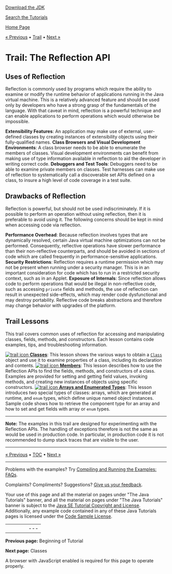 [Download
the JDK](http://java.sun.com/javase/6/download.jsp)
  
[Search the
Tutorials](../search.html)

[Home Page](../index.html)

[« Previous](../index.html)
•
[Trail](./TOC.html)
•
[Next »](./class/index.html)

# Trail: The Reflection API

## Uses of Reflection

Reflection is commonly used by programs which require the ability to
examine or modify the runtime behavior of applications running in the Java
virtual machine. This is a relatively advanced feature and should be used only
by developers who have a strong grasp of the fundamentals of the language.
With that caveat in mind, reflection is a powerful technique and can enable
applications to perform operations which would otherwise be impossible.

**Extensibility Features**: An application may make use of external, user-defined classes by creating instances of extensibility objects using their fully-qualified names. **Class Browsers and Visual Development Environments**: A class browser needs to be able to enumerate the members of classes. Visual development environments can benefit from making use of type information available in reflection to aid the developer in writing correct code. **Debuggers and Test Tools**: Debuggers need to be able to examine private members on classes. Test harnesses can make use of reflection to systematically call a discoverable set APIs defined on a class, to insure a high level of code coverage in a test suite.

## Drawbacks of Reflection

Reflection is powerful, but should not be used indiscriminately. If it is
possible to perform an operation without using reflection, then it is
preferable to avoid using it. The following concerns should be kept in mind
when accessing code via reflection.

**Performance Overhead**: Because reflection involves types that are dynamically resolved, certain Java virtual machine optimizations can not be performed. Consequently, reflective operations have slower performance than their non-reflective counterparts, and should be avoided in sections of code which are called frequently in performance-sensitive applications. **Security Restrictions**: Reflection requires a runtime permission which may not be present when running under a security manager. This is in an important consideration for code which has to run in a restricted security context, such as in an Applet. **Exposure of Internals**: Since reflection allows code to perform operations that would be illegal in non-reflective code, such as accessing `private` fields and methods, the use of reflection can result in unexpected side-effects, which may render code dysfunctional and may destroy portability. Reflective code breaks abstractions and therefore may change behavior with upgrades of the platform.

## Trail Lessons

This trail covers common uses of reflection for accessing and manipulating
classes, fields, methods, and constructors. Each lesson contains code
examples, tips, and troubleshooting information.

[![trail icon](../images/reflectionsm.GIF) **Classes**](class/index.html): This lesson shows the various ways to obtain a [`Class`](http://download.oracle.com/javase/7/docs/api/java/lang/Class.html) object and use it to examine properties of a class, including its declaration and contents. [![trail icon](../images/reflectionsm.GIF) **Members**](member/index.html): This lesson describes how to use the Reflection APIs to find the fields, methods, and constructors of a class. Examples are provided for setting and getting field values, invoking methods, and creating new instances of objects using specific constructors. [![trail icon](../images/reflectionsm.GIF) **Arrays and Enumerated Types**](special/index.html): This lesson introduces two special types of classes: arrays, which are generated at runtime, and `enum` types, which define unique named object instances. Sample code shows how to retrieve the component type for an array and how to set and get fields with array or `enum` types.

---

**Note:** The examples in this trail are designed for experimenting with the Reflection
APIs. The handling of exceptions therefore is not the same as would be used in
production code. In particular, in production code it is not recommended to
dump stack traces that are visible to the user.

---

[« Previous](../index.html)
•
[TOC](./TOC.html)
•
[Next »](./class/index.html)

---

Problems with the examples? Try [Compiling and Running
the Examples: FAQs](../information/run-examples.html).
  
Complaints? Compliments? Suggestions? [Give
us your feedback](http://download.oracle.com/javase/feedback.html).

Your use of this page and all the material on pages under "The Java Tutorials" banner,
and all the material on pages under "The Java Tutorials" banner is subject to the [Java SE Tutorial Copyright
and License](../information/license.html).
Additionally, any example code contained in any of these Java
Tutorials pages is licensed under the
[Code
Sample License](http://developers.sun.com/license/berkeley_license.html).

|  |  |  |  |  |
| --- | --- | --- | --- | --- |
| |  |  | | --- | --- | | duke image | Oracle logo | | [About Oracle](http://www.oracle.com/us/corporate/index.html) | [Oracle Technology Network](http://www.oracle.com/technology/index.html) | [Terms of Service](https://www.samplecode.oracle.com/servlets/CompulsoryClickThrough?type=TermsOfService) | Copyright © 1995, 2011 Oracle and/or its affiliates. All rights reserved. |

**Previous page:** Beginning of Tutorial
  
**Next page:** Classes




A browser with JavaScript enabled is required for this page to operate properly.